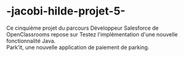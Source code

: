 # -jacobi-hilde-projet-5-
Ce cinquième projet du parcours Développeur Salesforce de OpenClassrooms repose sur Testez l'implémentation d'une nouvelle fonctionnalité Java.  
Park’it, une nouvelle application de paiement de parking.
